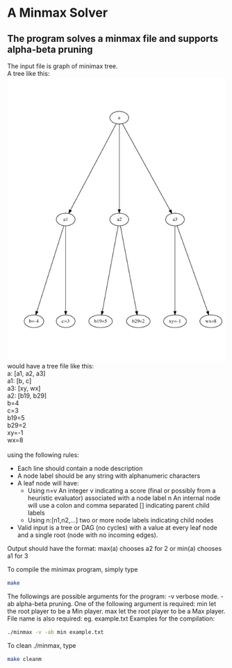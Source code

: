 # A Minmax Solver
## The program solves a minmax file and supports alpha-beta pruning
The input file is graph of minimax tree. </br>
A tree like this:
![alt text](https://github.com/AdamSama/minimax_alphabeta_pruning/blob/master/ex1.jpg?raw=true)
would have a tree file like this: </br>
a: [a1, a2, a3]</br>
a1: [b, c]</br>
a3: [xy, wx]</br>
a2: [b19, b29]</br>
b=4</br>
c=3</br>
b19=5</br>
b29=2</br>
xy=-1</br>
wx=8</br>
</br>
using the following rules: </br>
* Each line should contain a node description
* A node label should be any string with alphanumeric characters
* A leaf node will have:
    * Using n=v An integer v indicating a score (final or possibly from a heuristic evaluator) associated with a node label n
   An internal node will use a colon and comma separated [] indicating parent child labels
    * Using n:[n1,n2,...] two or more node labels indicating child nodes
* Valid input is a tree or DAG (no cycles) with a value at every leaf node and a single root (node with no incoming edges).
<a/>
Output should have the format:
max(a) chooses a2 for 2
or 
min(a) chooses a1 for 3

To compile the minimax program, simply type 
```bash
make
```
The followings are possible arguments for the program:
    -v verbose mode.
    -ab alpha-beta pruning.
One of the following argument is required:
    min let the root player to be a Min player.
    max let the root player to be a Max player.
File name is also required:
    eg. example.txt
Examples for the compilation:
```bash
./minmax -v -ab min example.txt
```

To clean ./minmax, type 
```bash
make cleanm
```


